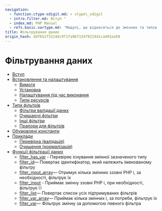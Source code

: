 ```yaml
---
navigation:
  - function.ctype-xdigit.md: « ctype\_xdigit
  - intro.filter.md: Вступ "
  - index.md: PHP Manual
  - refs.basic.vartype.md: 'Модулі, що відносяться до змінних та типів'
title: Фільтрування даних
origin_hash: ddf652f5224dc9f1fa9671347921941ca401ea50
---
```

# Фільтрування даних

-   [Вступ](intro.filter.md)
-   [Встановлення та налаштування](filter.setup.md)
    -   [Вимоги](filter.requirements.md)
    -   [Установка](filter.installation.md)
    -   [Налаштування під час виконання](filter.configuration.md)
    -   [Типи ресурсів](filter.resources.md)
-   [Типи фільтрів](filter.filters.md)
    -   [Фільтри валідації даних](filter.filters.validate.md)
    -   [Очищаючі фільтри](filter.filters.sanitize.md)
    -   [Інші фільтри](filter.filters.misc.md)
    -   [Прапори для фільтрів](filter.filters.flags.md)
-   [Обумовлені константи](filter.constants.md)
-   [Приклади](filter.examples.md)
    -   [Перевірка (валідація)](filter.examples.validation.md)
    -   [Очищення (нормалізація)](filter.examples.sanitization.md)
-   [Функції фільтрації даних](ref.filter.md)
    -   [filter\_has\_var](function.filter-has-var.md) \- Перевіряє існування змінної зазначеного типу
    -   [filter\_id](function.filter-id.md)— Повертає ідентифікатор, який належить іменованому фільтру
    -   [filter\_input\_array](function.filter-input-array.md)— Отримує кілька змінних ззовні PHP і, за необхідності, фільтрує їх
    -   [filter\_input](function.filter-input.md) \- Приймає змінну ззовні PHP і, при необхідності, фільтрує її
    -   [filter\_list](function.filter-list.md)— Повертає список усіх підтримуваних фільтрів
    -   [filter\_var\_array](function.filter-var-array.md)— Приймає кілька змінних і, за потреби, фільтрує їх
    -   [filter\_var](function.filter-var.md)— Фільтрує змінну за допомогою певного фільтра
